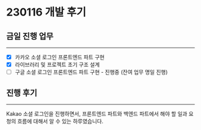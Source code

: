 # 230116 개발 후기
## 금일 진행 업무
---
- [x]  카카오 소셜 로그인  프론트엔드 파트  구현
- [x]  라이브러리 및 프로젝트 초기 구조 설계
- [ ]  구글 소셜 로그인 프론트엔드 파트 구현 - 진행중 (잔여 업무 명일 진행)

## 진행 후기
---
Kakao 소셜 로그인을 진행하면서, 프론트엔드 파트와 백엔드 파트에서 해야 할 일과 요청의 흐름에 대해서 알 수 있는 하루였습니다.
